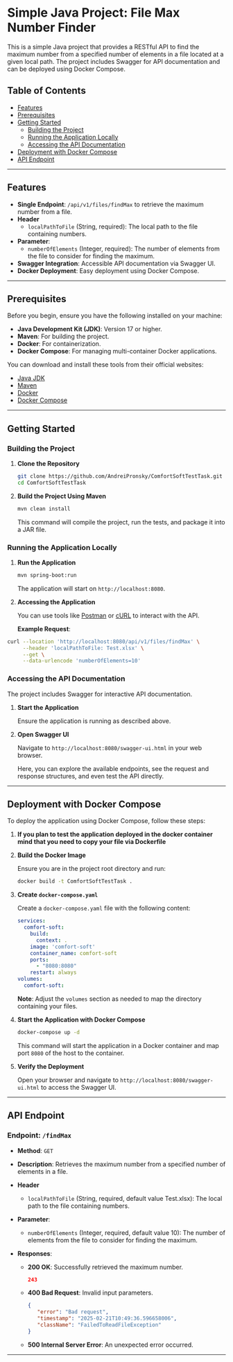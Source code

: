 # Simple Java Project: File Max Number Finder

This is a simple Java project that provides a RESTful API to find the maximum number from a specified number of elements
in a file located at a given local path. The project includes Swagger for API documentation and can be deployed using
Docker Compose.

## Table of Contents

- [Features](#features)
- [Prerequisites](#prerequisites)
- [Getting Started](#getting-started)
    - [Building the Project](#building-the-project)
    - [Running the Application Locally](#running-the-application-locally)
    - [Accessing the API Documentation](#accessing-the-api-documentation)
- [Deployment with Docker Compose](#deployment-with-docker-compose)
- [API Endpoint](#api-endpoint)

---

## Features

- **Single Endpoint**: `/api/v1/files/findMax` to retrieve the maximum number from a file.
- **Header**
    - `localPathToFile` (String, required): The local path to the file containing numbers.
- **Parameter**:
    - `numberOfElements` (Integer, required): The number of elements from the file to consider for finding the maximum.
- **Swagger Integration**: Accessible API documentation via Swagger UI.
- **Docker Deployment**: Easy deployment using Docker Compose.

---

## Prerequisites

Before you begin, ensure you have the following installed on your machine:

- **Java Development Kit (JDK)**: Version 17 or higher.
- **Maven**: For building the project.
- **Docker**: For containerization.
- **Docker Compose**: For managing multi-container Docker applications.

You can download and install these tools from their official websites:

- [Java JDK](https://www.oracle.com/java/technologies/javase-jdk17-downloads.html)
- [Maven](https://maven.apache.org/download.cgi)
- [Docker](https://www.docker.com/get-started)
- [Docker Compose](https://docs.docker.com/compose/install/)

---

## Getting Started

### Building the Project

1. **Clone the Repository**

   ```bash
   git clone https://github.com/AndreiPronsky/ComfortSoftTestTask.git
   cd ComfortSoftTestTask
   ```

2. **Build the Project Using Maven**

   ```bash
   mvn clean install
   ```

   This command will compile the project, run the tests, and package it into a JAR file.

### Running the Application Locally

1. **Run the Application**

   ```bash
   mvn spring-boot:run
   ```

   The application will start on `http://localhost:8080`.

2. **Accessing the Application**

   You can use tools like [Postman](https://www.postman.com/) or [cURL](https://curl.se/) to interact with the API.

   **Example Request**:

```bash
curl --location 'http://localhost:8080/api/v1/files/findMax' \
     --header 'localPathToFile: Test.xlsx' \
     --get \
     --data-urlencode 'numberOfElements=10'
```

### Accessing the API Documentation

The project includes Swagger for interactive API documentation.

1. **Start the Application**

   Ensure the application is running as described above.

2. **Open Swagger UI**

   Navigate to `http://localhost:8080/swagger-ui.html` in your web browser.

   Here, you can explore the available endpoints, see the request and response structures, and even test the API
   directly.

---

## Deployment with Docker Compose

To deploy the application using Docker Compose, follow these steps:
1. **If you plan to test the application deployed in the docker container mind that you need to copy your file via Dockerfile**

2. **Build the Docker Image**

   Ensure you are in the project root directory and run:

   ```bash
   docker build -t ComfortSoftTestTask .
   ```

3. **Create `docker-compose.yaml`**

   Create a `docker-compose.yaml` file with the following content:

   ```yaml
   services:
     comfort-soft:
       build:
         context: .
       image: 'comfort-soft'
       container_name: comfort-soft
       ports:
         - "8080:8080"
       restart: always
   volumes:
     comfort-soft:
   ```

   **Note**: Adjust the `volumes` section as needed to map the directory containing your files.

4. **Start the Application with Docker Compose**

   ```bash
   docker-compose up -d
   ```

   This command will start the application in a Docker container and map port `8080` of the host to the container.

5. **Verify the Deployment**

   Open your browser and navigate to `http://localhost:8080/swagger-ui.html` to access the Swagger UI.

---

## API Endpoint

### **Endpoint**: `/findMax`

- **Method**: `GET`
- **Description**: Retrieves the maximum number from a specified number of elements in a file.
- **Header**
    - `localPathToFile` (String, required, default value Test.xlsx): The local path to the file containing numbers.
- **Parameter**:
    - `numberOfElements` (Integer, required, default value 10): The number of elements from the file to consider for finding the maximum.

- **Responses**:

    - **200 OK**: Successfully retrieved the maximum number.
      ```json
      243
      ```
    - **400 Bad Request**: Invalid input parameters.
      ```json
      {
         "error": "Bad request",
         "timestamp": "2025-02-21T10:49:36.596658006",
         "className": "FailedToReadFileException"
      }
      ```
    - **500 Internal Server Error**: An unexpected error occurred.

---